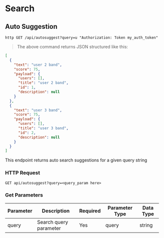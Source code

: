 # Search

## Auto Suggestion

```shell
http GET /api/autosuggest?query=u "Authorization: Token my_auth_token"
```

> The above command returns JSON structured like this:

```json
[
  {
    "text": "user 2 band",
    "score": 75,
    "payload": {
      "users": [],
      "title": "user 2 band",
      "id": 1,
      "description": null
    }
  },
  {
    "text": "user 3 band",
    "score": 75,
    "payload": {
      "users": [],
      "title": "user 3 band",
      "id": 2,
      "description": null
    }
  }
]
```

This endpoint returns auto search suggestions for a given query string

### HTTP Request

`GET api/autosuggest?query=<query_param here>`

### Get Parameters

Parameter | Description | Required | Parameter Type | Data Type
--------- | ----------- | -------- | -------------- | ---------
query | Search query parameter | Yes | query | string

